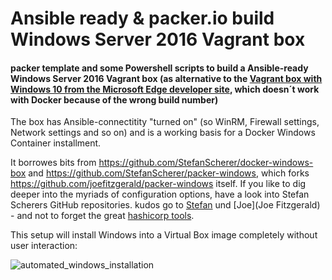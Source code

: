 Ansible ready & packer.io build Windows Server 2016 Vagrant box
======================================================================================
#### packer template and some Powershell scripts to build a Ansible-ready Windows Server 2016 Vagrant box (as alternative to the [Vagrant box with Windows 10 from the Microsoft Edge developer site](https://developer.microsoft.com/en-us/microsoft-edge/tools/vms/#downloads), which doesn´t work with Docker because of the wrong build number)

The box has Ansible-connectitity "turned on" (so WinRM, Firewall settings, Network settings and so on) and is a working basis for a Docker Windows Container installment.

It borrowes bits from https://github.com/StefanScherer/docker-windows-box and https://github.com/StefanScherer/packer-windows, which forks https://github.com/joefitzgerald/packer-windows itself. If you like to dig deeper into the myriads of configuration options, have a look into Stefan Scherers GitHub repositories. kudos go to [Stefan](https://github.com/StefanScherer) und [Joe](Joe Fitzgerald) - and not to forget the great [hashicorp tools](https://www.hashicorp.com/).

This setup will install Windows into a Virtual Box image completely without user interaction:

![automated_windows_installation](https://github.com/jonashackt/ansible-windows-docker-springboot/blob/master/step0-packer-windows-vagrantbox/automated_windows_installation.png)